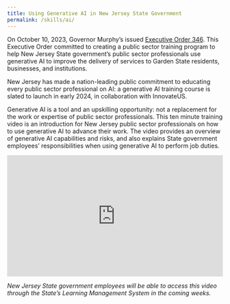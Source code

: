 ```yaml
---
title: Using Generative AI in New Jersey State Government
permalink: /skills/ai/
---
```


On October 10, 2023, Governor Murphy’s issued [Executive Order 346](https://nj.gov/infobank/eo/056murphy/pdf/EO-346.pdf). This Executive Order committed to creating a public sector training program to help New Jersey State government’s public sector professionals use generative AI to improve the delivery of services to Garden State residents, businesses, and institutions.

New Jersey has made a nation-leading public commitment to educating every public sector professional on AI: a generative AI training course is slated to launch in early 2024, in collaboration with InnovateUS.

Generative AI is a tool and an upskilling opportunity: not a replacement for the work or expertise of public sector professionals. This ten minute training video is an introduction for New Jersey public sector professionals on how to use generative AI to advance their work. The video provides an overview of generative AI capabilities and risks, and also explains State government employees’ responsibilities when using generative AI to perform job duties.

<div style="padding:56.25% 0 0 0;position:relative;"><iframe src="https://player.vimeo.com/video/872999668?h=724ab4daef&amp;badge=0&amp;autopause=0&amp;quality_selector=1&amp;progress_bar=1&amp;player_id=0&amp;app_id=58479" frameborder="0" allow="autoplay; fullscreen; picture-in-picture" style="position:absolute;top:0;left:0;width:100%;height:100%;" title="Generative AI Explainer"></iframe></div><script src="https://player.vimeo.com/api/player.js"></script>

_New Jersey State government employees will be able to access this video through the State’s Learning Management System in the coming weeks._
